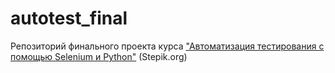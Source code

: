 # autotest_final

Репозиторий финального проекта курса ["Автоматизация тестирования с помощью Selenium и Python"](https://stepik.org/course/575/syllabus) (Stepik.org)
